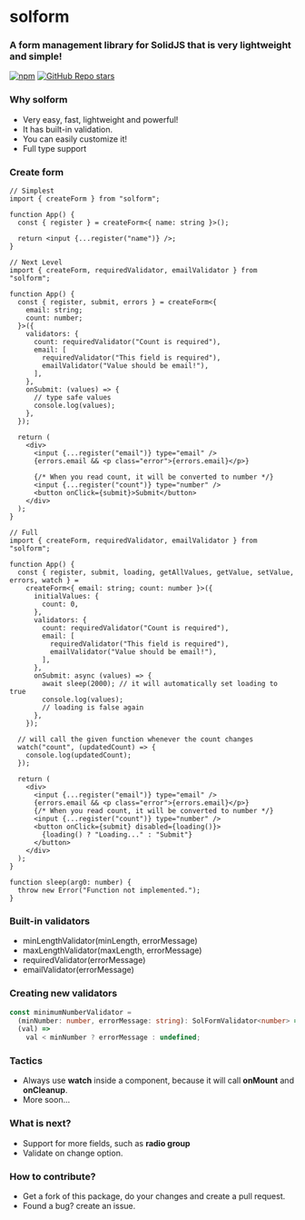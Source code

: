 # solform

### A form management library for SolidJS that is very lightweight and simple!

[![npm](https://img.shields.io/npm/v/solform?color=F53B02)](https://www.npmjs.com/package/solform)
[![GitHub Repo stars](https://img.shields.io/github/stars/ragokan/solform?label=github%20stars)](https://github.com/ragokan/solform)

### Why solform

- Very easy, fast, lightweight and powerful!
- It has built-in validation.
- You can easily customize it!
- Full type support

### Create form

```tsx
// Simplest
import { createForm } from "solform";

function App() {
  const { register } = createForm<{ name: string }>();

  return <input {...register("name")} />;
}
```

```tsx
// Next Level
import { createForm, requiredValidator, emailValidator } from "solform";

function App() {
  const { register, submit, errors } = createForm<{
    email: string;
    count: number;
  }>({
    validators: {
      count: requiredValidator("Count is required"),
      email: [
        requiredValidator("This field is required"),
        emailValidator("Value should be email!"),
      ],
    },
    onSubmit: (values) => {
      // type safe values
      console.log(values);
    },
  });

  return (
    <div>
      <input {...register("email")} type="email" />
      {errors.email && <p class="error">{errors.email}</p>}

      {/* When you read count, it will be converted to number */}
      <input {...register("count")} type="number" />
      <button onClick={submit}>Submit</button>
    </div>
  );
}
```

```tsx
// Full
import { createForm, requiredValidator, emailValidator } from "solform";

function App() {
  const { register, submit, loading, getAllValues, getValue, setValue, errors, watch } =
    createForm<{ email: string; count: number }>({
      initialValues: {
        count: 0,
      },
      validators: {
        count: requiredValidator("Count is required"),
        email: [
          requiredValidator("This field is required"),
          emailValidator("Value should be email!"),
        ],
      },
      onSubmit: async (values) => {
        await sleep(2000); // it will automatically set loading to true
        console.log(values);
        // loading is false again
      },
    });

  // will call the given function whenever the count changes
  watch("count", (updatedCount) => {
    console.log(updatedCount);
  });

  return (
    <div>
      <input {...register("email")} type="email" />
      {errors.email && <p class="error">{errors.email}</p>}
      {/* When you read count, it will be converted to number */}
      <input {...register("count")} type="number" />
      <button onClick={submit} disabled={loading()}>
        {loading() ? "Loading..." : "Submit"}
      </button>
    </div>
  );
}

function sleep(arg0: number) {
  throw new Error("Function not implemented.");
}
```

### Built-in validators

- minLengthValidator(minLength, errorMessage)
- maxLengthValidator(maxLength, errorMessage)
- requiredValidator(errorMessage)
- emailValidator(errorMessage)

### Creating new validators

```ts
const minimumNumberValidator =
  (minNumber: number, errorMessage: string): SolFormValidator<number> =>
  (val) =>
    val < minNumber ? errorMessage : undefined;
```

### Tactics

- Always use **watch** inside a component, because it will call **onMount** and **onCleanup**.
- More soon...

### What is next?

- Support for more fields, such as **radio group**
- Validate on change option.

### How to contribute?

- Get a fork of this package, do your changes and create a pull request.
- Found a bug? create an issue.
